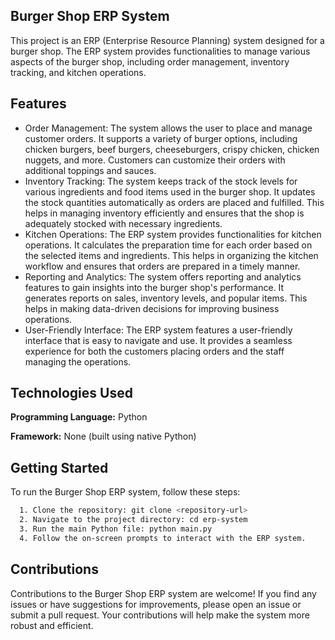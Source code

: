 
## Burger Shop ERP System
This project is an ERP (Enterprise Resource Planning) system designed for a burger shop. The ERP system provides functionalities to manage various aspects of the burger shop, including order management, inventory tracking, and kitchen operations.



## Features

- Order Management: The system allows the user to place and manage customer orders. It supports a variety of burger options, including chicken burgers, beef burgers, cheeseburgers, crispy chicken, chicken nuggets, and more. Customers can customize their orders with additional toppings and sauces.
- Inventory Tracking: The system keeps track of the stock levels for various ingredients and food items used in the burger shop. It updates the stock quantities automatically as orders are placed and fulfilled. This helps in managing inventory efficiently and ensures that the shop is adequately stocked with necessary ingredients.
- Kitchen Operations: The ERP system provides functionalities for kitchen operations. It calculates the preparation time for each order based on the selected items and ingredients. This helps in organizing the kitchen workflow and ensures that orders are prepared in a timely manner.
- Reporting and Analytics: The system offers reporting and analytics features to gain insights into the burger shop's performance. It generates reports on sales, inventory levels, and popular items. This helps in making data-driven decisions for improving business operations.
- User-Friendly Interface: The ERP system features a user-friendly interface that is easy to navigate and use. It provides a seamless experience for both the customers placing orders and the staff managing the operations.


## Technologies Used

**Programming Language:** Python

**Framework:** None (built using native Python)


## Getting Started

To run the Burger Shop ERP system, follow these steps:

```bash
  1. Clone the repository: git clone <repository-url>
  2. Navigate to the project directory: cd erp-system
  3. Run the main Python file: python main.py
  4. Follow the on-screen prompts to interact with the ERP system.
```
    
## Contributions

Contributions to the Burger Shop ERP system are welcome! If you find any issues or have suggestions for improvements, please open an issue or submit a pull request. Your contributions will help make the system more robust and efficient.

